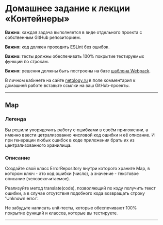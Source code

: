 # Домашнее задание к лекции «Контейнеры»

**Важно**: каждая задача выполняется в виде отдельного проекта с собственным GitHub репозиторием.

**Важно**: код должен проходить ESLint без ошибок.

**Важно**: тесты должны обеспечивать 100% покрытие тестируемых функций по строкам.

**Важно**: решения должны быть построены на базе [шаблона Webpack](/ci-template).

В личном кабинете на сайте [netology.ru](http://netology.ru/) в поле комментария к домашней работе вставьте ссылки на ваш GitHub-проекты.

---

## Map

### Легенда

Вы решили упорядочить работу с ошибками в своём приложении, а именно ввести цетрализованно числовой код ошибки и её описание. И при генерации любых ошибок в коде приложения брать их из централизованного хранилища.

### Описание

Создайте свой класс ErrorRepository внутри которого храните Map, в котором ключ - это код ошибки (число), а значение - текстовое описание (человекочитаемое).

Реализуйте метод translate(code), позволяющий по коду получить текст ошибки, а в случае отсутствия подобного кода возвращать строку 'Unknown error'.

Не забудьте написать unit-тесты, которые обеспечивают 100% покрытие функций и классов, которые вы тестируете.

----